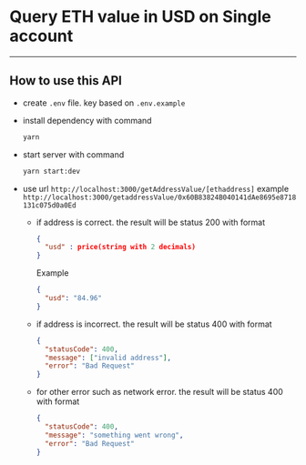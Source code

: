 # Query ETH value in USD on Single account

---

## How to use this API

- create `.env` file. key based on `.env.example`
- install dependency with command
  ```sh
  yarn
  ```
- start server with command
  ```sh
  yarn start:dev
  ```
- use url `http://localhost:3000/getAddressValue/[ethaddress]` example `http://localhost:3000/getaddressValue/0x60B83824B040141dAe8695e8718131c075d0a0Ed`

  - if address is correct. the result will be status 200 with format
    ```json
    {
      "usd" : price(string with 2 decimals)
    }
    ```
    Example
    ```json
    {
      "usd": "84.96"
    }
    ```
  - if address is incorrect. the result will be status 400 with format

    ```json
    {
      "statusCode": 400,
      "message": ["invalid address"],
      "error": "Bad Request"
    }
    ```

  - for other error such as network error. the result will be status 400 with format
    ```json
    {
      "statusCode": 400,
      "message": "something went wrong",
      "error": "Bad Request"
    }
    ```
